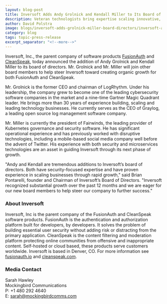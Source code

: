 ```yaml
---
layout: blog-post
title: Inversoft Adds Andy Grolnick and Kendall Miller to Its Board of Directors
description: Veteran technologists bring expertise scaling innovative, security-focused businesses while creating organic growth.
author: David Polstra
image: blogs/inversoft-adds-grolnick-miller-board-directors/inversoft-adds-andy-grolnick-and-kendall-miller-board-of-directors.png
category: blog
tags: topic-press-release
excerpt_separator: "<!--more-->"
---
```


Inversoft, Inc., the parent company of software products [FusionAuth](https://fusionauth.io) and [CleanSpeak](https://cleanspeak.com), today announced the addition of Andy Grolnick and Kendall Miller to its board of directors. Mr. Grolnick and Mr. Miller will join other board members to help steer Inversoft toward creating organic growth for both FusionAuth and CleanSpeak.

<!--more-->

Mr. Grolnick is the former CEO and chairman of LogRhythm. Under his leadership, the company grew to become one of the leading cybersecurity software companies in the market and a nine-time Gartner Magic Quadrant leader. He brings more than 30 years of experience building, scaling and leading technology businesses. He currently serves as the CEO of Graylog, a leading open source log management software company.

Mr. Miller is currently the president of Fairwinds, the leading provider of Kubernetes governance and security software. He has significant operational experience and has previously worked with disruptive technologies, including a mobile-based social media company well before the advent of Twitter. His experience with both security and microservices technologies are an asset in guiding Inversoft through its next phase of growth.

"Andy and Kendall are tremendous additions to Inversoft’s board of directors. Both have security-focused expertise and have proven experience in scaling businesses through rapid growth," said Brian Pontarelli, founder and Chairman of Inversoft’s Board of Directors. "Inversoft recognized substantial growth over the past 12 months and we are eager for our new board members to help steer our company to further success."

### About Inversoft

Inversoft, Inc is the parent company of the FusionAuth and CleanSpeak software products. FusionAuth is the authentication and authorization platform built for developers, by developers. It solves the problem of building essential user security without adding risk or distracting from the primary application. CleanSpeak is the content filtering and moderation platform protecting online communities from offensive and inappropriate content. Self-hosted or cloud based, these products serve customers worldwide. Inversoft is based in Denver, CO. For more information see [fusionauth.io](https://fusionauth.io) and [cleanspeak.com](https://cleanspeak.com). 

### Media Contact

Sarah Hawley  
Mockingbird Communications  
P: +1 480 292 4640  
E: sarah@mockingbirdcomms.com

